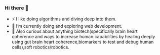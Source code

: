 ### Hi there 👋

- ⚡ I like doing algorithms and diving deep into them.
- 🔭 I’m currently doing and exploring web development.
- 🌠 Also curious about anything biotech(specifically brain heart coherence and ways to increase human capabilities by healing deeply using gut brain heart coherence,biomarkers to test and debug human cells),soft robotics/robotics. 


